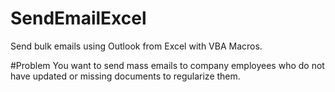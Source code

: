 # SendEmailExcel
Send bulk emails using Outlook from Excel with VBA Macros.

#Problem 
You want to send mass emails to company employees who do not have updated or missing documents to regularize them.


